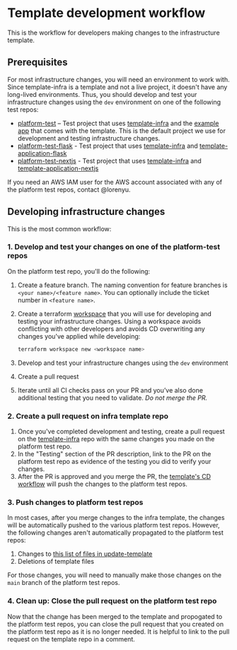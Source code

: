 # Template development workflow

This is the workflow for developers making changes to the infrastructure template.

## Prerequisites

For most infrastructure changes, you will need an environment to work with. Since template-infra is a template and not a live project, it doesn't have any long-lived environments. Thus, you should develop and test your infrastructure changes using the `dev` environment on one of the following test repos:

- [platform-test](https://github.com/navapbc/platform-test) – Test project that uses [template-infra](https://github.com/navapbc/template-infra) and the [example app](https://github.com/navapbc/template-infra/tree/main/app) that comes with the template. This is the default project we use for development and testing infrastructure changes.
- [platform-test-flask](https://github.com/navapbc/platform-test-flask) - Test project that uses [template-infra](https://github.com/navapbc/template-infra) and [template-application-flask](https://github.com/navapbc/template-application-flask)
- [platform-test-nextjs](https://github.com/navapbc/platform-test-nextjs) - Test project that uses [template-infra](https://github.com/navapbc/template-infra) and [template-application-nextjs](https://github.com/navapbc/template-application-nextjs)

If you need an AWS IAM user for the AWS account associated with any of the platform test repos, contact @lorenyu.

## Developing infrastructure changes

This is the most common workflow:

### 1. Develop and test your changes on one of the platform-test repos

On the platform test repo, you'll do the following:

1. Create a feature branch. The naming convention for feature branches is `<your name>/<feature name>`. You can optionally include the ticket number in `<feature name>`.
2. Create a terraform [workspace](/docs/infra/intro-to-terraform-workspaces.md) that you will use for developing and testing your infrastructure changes. Using a workspace avoids conflicting with other developers and avoids CD overwriting any changes you've applied while developing:

   ```zsh
   terraform workspace new <workspace name>
   ```

3. Develop and test your infrastructure changes using the `dev` environment
4. Create a pull request
5. Iterate until all CI checks pass on your PR and you’ve also done additional testing that you need to validate. _Do not merge the PR._

### 2. Create a pull request on infra template repo

1. Once you've completed development and testing, create a pull request on the [template-infra](https://github.com/navapbc/template-infra) repo with the same changes you made on the platform test repo.
2. In the "Testing" section of the PR description, link to the PR on the platform test repo as evidence of the testing you did to verify your changes.
3. After the PR is approved and you merge the PR, the [template's CD workflow](/.github/workflows/template-only-cd.yml) will push the changes to the platform test repos.

### 3. Push changes to platform test repos

In most cases, after you merge changes to the infra template, the changes will be automatically pushed to the various platform test repos. However, the following changes aren't automatically propagated to the platform test repos:

1. Changes to [this list of files in update-template](https://github.com/navapbc/template-infra/blob/main/template-only-bin/update-template#L17-L28)
2. Deletions of template files

For those changes, you will need to manually make those changes on the `main` branch of the platform test repos.

### 4. Clean up: Close the pull request on the platform test repo

Now that the change has been merged to the template and propogated to the platform test repos, you can close the pull request that you created on the platform test repo as it is no longer needed. It is helpful to link to the pull request on the template repo in a comment.

